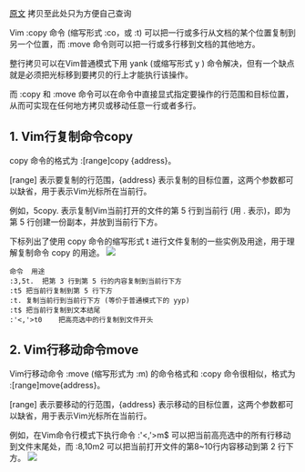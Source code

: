 [原文](https://vimjc.com/vim-copy-move-command.html) 拷贝至此处只为方便自己查询

Vim :copy 命令 (缩写形式 :co，或 :t) 可以把一行或多行从文档的某个位置复制到另一个位置，而 :move 命令则可以把一行或多行移到文档的其他地方。

整行拷贝可以在Vim普通模式下用 yank (或缩写形式 y ) 命令解决，但有一个缺点就是必须把光标移到要拷贝的行上才能执行该操作。

而 :copy 和 :move 命令可以在命令中直接显式指定要操作的行范围和目标位置，从而可实现在任何地方拷贝或移动任意一行或者多行。

## 1. Vim行复制命令copy
copy 命令的格式为 :[range]copy {address}。

[range] 表示要复制的行范围，{address} 表示复制的目标位置，这两个参数都可以缺省，用于表示Vim光标所在当前行。

例如，5copy. 表示复制Vim当前打开的文件的第 5 行到当前行 (用 . 表示)，即为第 5 行创建一份副本，并放到当前行下方。

下标列出了使用 copy 命令的缩写形式 t 进行文件复制的一些实例及用途，用于理解复制命令 copy 的用途。
<img src='https://image.vimjc.com/images/691e0c29gy1fvt5pauo94g20m80aaq3j.gif'></src>

```
命令	用途
:3,5t.	把第 3 行到第 5 行的内容复制到当前行下方
:t5	把当前行复制到第 5 行下方
:t.	复制当前行到当前行下方 (等价于普通模式下的 yyp)
:t$	把当前行复制到文本结尾
:'<,'>t0	把高亮选中的行复制到文件开头
```

## 2. Vim行移动命令move
Vim行移动命令 :move (缩写形式为 :m) 的命令格式和 :copy 命令很相似，格式为 :[range]move{address}。

[range] 表示要移动的行范围，{address} 表示移动的目标位置，这两个参数都可以缺省，用于表示Vim光标所在当前行。

例如，在Vim命令行模式下执行命令 :'<,'>m$ 可以把当前高亮选中的所有行移动到文件末尾处，而 :8,10m2 可以把当前打开文件的第8~10行内容移动到第 2 行下方。
<img src='https://image.vimjc.com/images/691e0c29gy1fvt5pahi9kg20m80aa0t8.gif'></src>
